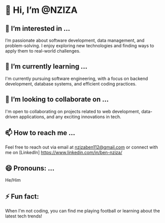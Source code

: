 # 👋 Hi, I’m @NZIZA

## 👀 I’m interested in ...
I’m passionate about software development, data management, and problem-solving. I enjoy exploring new technologies and finding ways to apply them to real-world challenges.

## 🌱 I’m currently learning ...
I'm currently pursuing software engineering, with a focus on backend development, database systems, and efficient coding practices.

## 💞️ I’m looking to collaborate on ...
I'm open to collaborating on projects related to web development, data-driven applications, and any exciting innovations in tech. 

## 📫 How to reach me ...
Feel free to reach out via email at nzizaben112@gmail.com or connect with me on [LinkedIn] https://www.linkedin.com/in/ben-nziza/

## 😄 Pronouns: ...
He/Him

## ⚡ Fun fact:
When I'm not coding, you can find me playing football or learning about the latest tech trends!
